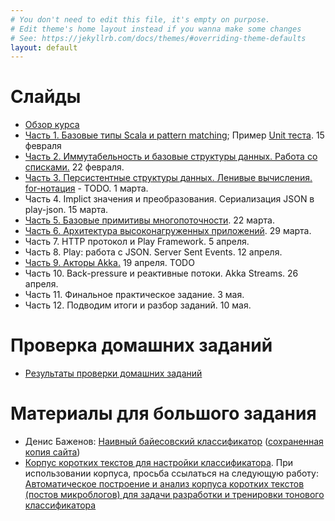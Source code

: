 ```yaml
---
# You don't need to edit this file, it's empty on purpose.
# Edit theme's home layout instead if you wanna make some changes
# See: https://jekyllrb.com/docs/themes/#overriding-theme-defaults
layout: default
---
```


# Слайды

* [Обзор курса](slides/index.html)
* [Часть 1. Базовые типы Scala и pattern matching](slides/day1.html); Пример [Unit теста](https://github.com/maxcom/scala-course/tree/gh-pages/code/unit-test-demo). 15 февраля
* [Часть 2. Иммутабельность и базовые структуры данных. Работа со списками.](slides/day2.html) 22 февраля.
* [Часть 3. Персистентные структуры данных. Ленивые вычисления. for-нотация](slides/day3.html) - TODO. 1 марта.
* Часть 4. Implict значения и преобразования. Сериализация JSON в play-json. 15 марта.
* [Часть 5. Базовые примитивы многопоточности](slides/day5.html). 22 марта.
* [Часть 6. Архитектура высоконагруженных приложений](slides/day6.html). 29 марта.
* Часть 7. HTTP протокол и Play Framework. 5 апреля.
* Часть 8. Play: работа с JSON. Server Sent Events. 12 апреля.
* [Часть 9. Акторы Akka.](slides/day9.html) 19 апреля. TODO
* Часть 10. Back-pressure и реактивные потоки. Akka Streams. 26 апреля.
* Часть 11. Финальное практическое задание. 3 мая.
* Часть 12. Подводим итоги и разбор заданий. 10 мая.

# Проверка домашних заданий

* [Результаты проверки домашних заданий](https://docs.google.com/spreadsheets/d/1N9J-5koTlKMN2bpXkREhHM7Y1WyjD2zuoysjpxezlvM/)

# Материалы для большого задания

* Денис Баженов: [Наивный байесовский классификатор](http://bazhenov.me/blog/2012/06/11/naive-bayes.html) ([сохраненная копия сайта](https://github.com/maxcom/bazhenov.github.com))
* [Корпус коротких текстов для настройки классификатора](http://study.mokoron.com/). При использовании корпуса, просьба ссылаться на 
  следующую работу: [Автоматическое построение и анализ корпуса коротких текстов (постов микроблогов) для задачи разработки и тренировки тонового классификатора](https://elibrary.ru/item.asp?id=20399632)

